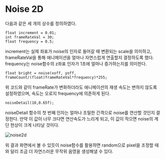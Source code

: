 # Noise 2D

다음과 같은 세 개의 상수를 정의하였다.

```processing
float increment = 0.01;
int frameRateVal = 30;
float frequency = 0.5;
```

increment는 실제 좌표가 noise의 인자로 들어갈 때 변환되는 scale을 의미하고, frameRateVal을 통해 애니메이션을 얼마나 자연스럽게 연출할지 결정하도록 했다.
frequency는 noise함수의 z좌표 인자가 1초에 얼마나 증가하는지를 의미한다.

```processing
float bright = noise(xoff, yoff, frameCount/(float)frameRateVal*frequency)*255;
```

위 코드와 같이 frameRate가 변화하더라도 애니메이션의 재생 속도는 변하지 않도록 설정하였으며, 속도는 오로지 frequency에 의존하게 된다.

```processing
noiseDetail(10,0.65f);
```

noiseDetail 함수의 첫 번째 인자는 얼마나 조밀한 간격으로 noise를 연산할 것인지 결정한다. 만약 이 값이 너무 크다면 연산속도가 느리게 되고, 이 값이 작으면 noise의 계단 현상이 크게 나타날 것이다.

![noise2d](https://user-images.githubusercontent.com/94269897/223732567-cd0551cd-6f0e-4c52-9865-440ecd3e2e6d.gif)

위 결과 화면에서 볼 수 있듯이 noise함수를 활용하면 random으로 pixel을 조정할 때와 달리 조금 더 자연스러운 무작위 음영을 생성해낼 수 있다.
